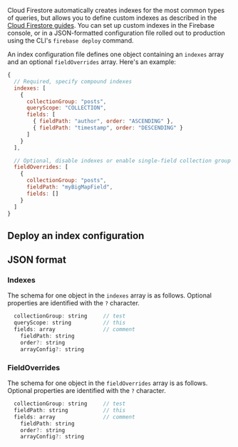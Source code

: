 
Cloud Firestore automatically creates indexes for the most common types of queries, but allows you to define custom indexes as described in the [Cloud Firestore guides](https://firebase.devsite.corp.google.com/docs/firestore/query-data/index-overview). You can set up custom indexes in the Firebase console, or in a JSON-formatted configuration file rolled out to production using the CLI's <code>firebase deploy</code> command.

An index configuration file defines one object containing an <code>indexes</code> array and an optional <code>fieldOverrides</code> array. Here's an example:

```javascript
{
  // Required, specify compound indexes
  indexes: [
    { 
      collectionGroup: "posts",
      queryScope: "COLLECTION",
      fields: [
        { fieldPath: "author", order: "ASCENDING" },
        { fieldPath: "timestamp", order: "DESCENDING" }
      ]
    }
  ],

  // Optional, disable indexes or enable single-field collection group indexes
  fieldOverrides: [
    {
      collectionGroup: "posts",
      fieldPath: "myBigMapField",
      fields: []
    }
  ]
}
```

## Deploy an index configuration


## JSON format

### Indexes

The schema for one object in the `indexes` array is as follows. Optional properties are identified with the `?` character.

```javascript
  collectionGroup: string     // test
  queryScope: string          // this 
  fields: array               // comment
    fieldPath: string
    order?: string
    arrayConfig?: string
```
### FieldOverrides

The schema for one object in the `fieldOverrides` array is as follows. Optional properties are identified with the `?` character.

```javascript
  collectionGroup: string     // test
  fieldPath: string           // this 
  fields: array               // comment
    fieldPath: string
    order?: string
    arrayConfig?: string
```
